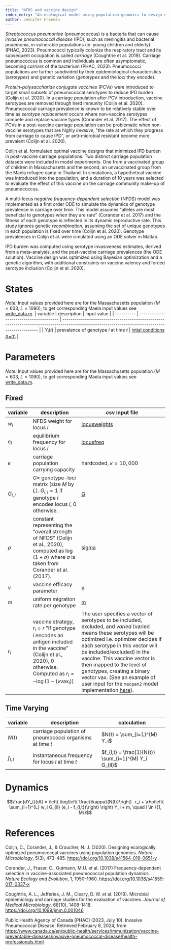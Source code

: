 ```yaml
---
title: "NFDS and vaccine design"
index_entry: "An ecological model using population genomics to design optimal vaccines as implemented in Colijn et al. (2020)"
author: Jennifer Freeman
---
```


<!-- population-->
*Streptococcus pneumoniae* (pneumococcus) is a bacteria that can cause *invasive pneumococcal disease* (IPD), such as meningitis and bacterial pnuemonia, in vulnerable populations (ie. young children and elderly) (PHAC, 2023). Pneumococci typically colonize the respiratory tract and its subsequent occupation is called *carriage* (Coughtrie et al. 2019). Carriage pneumococcus is common and individuals are often asymptomatic, becoming *carriers* of the bacterium (PHAC, 2023). Pneumococci populations are further subdivided by their epidemiological characteristics (*serotypes*) and genetic variation (*genotypes* and the *loci* they encode).

<!-- vaccine/motivation -->
*Protein–polysaccharide conjugate vaccines* (PCVs) were introduced to target small subsets of pneumococcal serotypes to reduce IPD burden (Colijn et al. 2020). In a carriage population after PCV introduction, vaccine serotypes are removed through herd immunity (Colijn et al. 2020). Pneumococcal carriage prevalence is known to be relatively stable over time as *serotype replacement* occurs where non-vaccine serotypes compete and replace vaccine types (Corander et al. 2017). The effect of PCVs in a post-vaccine carriage population can be problematic when non-vaccine serotypes that are highly *invasive*, "the rate at which they progress from carriage to cause IPD", or anti-microbial resistant become more prevalent (Colijn et al. 2020). 

<!-- the problem -->
Colijn et al. formulated optimal vaccine designs that minimized IPD burden in post-vaccine carriage populations. Two distinct carriage population datasets were included in model experiments. One from a vaccinated group of children in Massachusetts and the second, an unvaccinated group from the Maela refugee camp in Thailand. In simulations, a hypothetical vaccine was introduced into the population, and a duration of 10 years was selected to evaluate the effect of this vaccine on the carriage community make-up of pneumococcus.

<!-- the model -->
A multi-locus *negative frequency-dependent selection* (NFDS) model was implemented as a first order ODE to simulate the dynamics of genotype prevalence in carriage over time. This model assumes "alleles are most beneficial to genotypes when they are rare" (Corander et al. 2017) and the fitness of each genotype is  reflected in its dynamic reproductive rate. This study ignores genetic *recombination*, assuming the set of unique genotypes in each population is fixed over time (Colijn et al. 2020). Genotype prevalences in Colijn et al. were simulated using an ODE solver in Matlab.

<!-- the optimization -->
IPD burden was computed using serotype invasiveness estimates, derived from a meta-analysis, and the post-vaccine carriage prevalences (the ODE solution). Vaccine design was optimized using Bayesian optimization and a genetic algorithm, with additional constraints on vaccine valency and forced serotype inclusion (Colijn et al. 2020).


# States


*Note:* Input values provided here are for the Massachusetts population ($M=603$, $L=1090$), to get corresponding Maela input values see [write_data.m](https://github.com/canmod/macpan2/blob/b162156ca3d2787de90f5c080827ee9547b14fab/inst/starter_models/nfds/data/write_data.m).
| variable   | description                            | input value                                                                                                                                      |
| ---------- | -------------------------------------- | ------------------------------------------------------------------------------------------------------------------------------------------------ |
| $Y_{i}(t)$ | prevalence of genotype $i$ at time $t$ | [intial conditions (t=0)](https://github.com/canmod/macpan2/blob/b162156ca3d2787de90f5c080827ee9547b14fab/inst/starter_models/nfds/data/ics.csv) |



# Parameters

*Note:* Input values provided here are for the Massachusetts population ($M=603$, $L=1090$), to get corresponding Maela input values see [write_data.m](https://github.com/canmod/macpan2/blob/b162156ca3d2787de90f5c080827ee9547b14fab/inst/starter_models/nfds/data/write_data.m).

## Fixed


| variable  | description                                                                                                                                                               | csv input file                                                                                                                                                                                                                                                                                                                                                                                                                                                                                                                           |
| --------- | ------------------------------------------------------------------------------------------------------------------------------------------------------------------------- | ---------------------------------------------------------------------------------------------------------------------------------------------------------------------------------------------------------------------------------------------------------------------------------------------------------------------------------------------------------------------------------------------------------------------------------------------------------------------------------------------------------------------------------------- |
| $w_l$     | NFDS weight for locus $l$                                                                                                                                                 | [locusweights](https://github.com/canmod/macpan2/blob/b162156ca3d2787de90f5c080827ee9547b14fab/inst/starter_models/nfds/data/locusweights.csv)                                                                                                                                                                                                                                                                                                                                                                                           |
| $e_l$     | equilibrium frequency for locus $l$                                                                                                                                       | [locusfreq](https://github.com/canmod/macpan2/blob/b162156ca3d2787de90f5c080827ee9547b14fab/inst/starter_models/nfds/data/locusfreq.csv)                                                                                                                                                                                                                                                                                                                                                                                                 |
| $\kappa$  | carriage population carrying capacity                                                                                                                                     | hardcoded, $\kappa = 10,000$                                                                                                                                                                                                                                                                                                                                                                                                                                                                                                             |
| $G_{i,l}$ | $G=$ genotype-loci matrix (size $M$ by $L$). $G_{i,l}=1$ if genotype $i$ encodes locus $i$, 0 otherwise.                                                                  | [G](https://github.com/canmod/macpan2/blob/b162156ca3d2787de90f5c080827ee9547b14fab/inst/starter_models/nfds/data/G.csv)                                                                                                                                                                                                                                                                                                                                                                                                                 |
| $\rho$    | constant representing the "overall strength of NFDS" (Colijn et al., 2020), computed as $\log(1 + \sigma)$ where $\sigma$ is taken from Corander et al. (2017).           | [sigma](https://github.com/canmod/macpan2/blob/b162156ca3d2787de90f5c080827ee9547b14fab/inst/starter_models/nfds/data/sigma.csv)                                                                                                                                                                                                                                                                                                                                                                                                         |
| $v$       | vaccine efficacy parameter                                                                                                                                                | [v](https://github.com/canmod/macpan2/blob/b162156ca3d2787de90f5c080827ee9547b14fab/inst/starter_models/nfds/data/v.csv)                                                                                                                                                                                                                                                                                                                                                                                                                 |
| $m$       | uniform migration rate per genotype                                                                                                                                       | [m](https://github.com/canmod/macpan2/blob/b162156ca3d2787de90f5c080827ee9547b14fab/inst/starter_models/nfds/data/m.csv)                                                                                                                                                                                                                                                                                                                                                                                                                 |
| $r_i$     | vaccine strategy, $r_i=r$ "if genotype $i$ encodes an antigen included in the vaccine" (Colijn et al., 2020), 0 otherwise. Computed as $r_i = -\log(1- (v \text{vax}_i))$ | The user specifies a vector of serotypes to be included, excluded, and *varied* (varied means these serotypes will be optimized i.e. optimizer decides if each serotype in this vector will be included/excluded) in the vaccine. This vaccine vector is then mapped to the level of genotypes, creating a binary vector $\text{vax}$. (See an example of user input for the `macpan2` model implementation [here](https://github.com/canmod/macpan2/blob/7c76cfb2f6a2e329e7cc8af4d46229d37692185f/inst/starter_models/nfds/tmb.R#L78)). |



## Time Varying
| variable  | description                                              | calculation                                          |
| --------- | -------------------------------------------------------- | ---------------------------------------------------- |
| $N(t)$    | carriage population of pneumococci organisms at time $t$ | $N(t) = \sum_{i=1}^{M} Y_i$                          |
| $f_{l,t}$ | instantaneous frequency for locus $l$ at time $t$        | $f_{l,t} = \frac{1}{N(t)} \sum_{i=1}^{M} Y_i G_{il}$ |


# Dynamics 

$$\frac{dY_i}{dt} = \left( \log\left( \frac{\kappa}{N(t)}\right) -r_i + \rho\left( \sum_{l=1}^{L} w_l G_{il} (e_l - f_{l,t})\right) \right) Y_i + m, \quad i \in \{1, M\}$$

# References

Colijn, C., Corander, J., & Croucher, N. J. (2020). Designing ecologically optimized pneumococcal vaccines using population genomics. *Nature Microbiology*, 5(3), 473–485. https://doi.org/10.1038/s41564-019-0651-y

Corander, J., Fraser, C., Gutmann, M.U. et al. (2017) Frequency-dependent selection in vaccine-associated pneumococcal population dynamics. *Nature Ecology and Evolution*, 1, 1950–1960. https://doi.org/10.1038/s41559-017-0337-x

Coughtrie, A. L., Jefferies, J. M., Cleary, D. W. et al. (2019). Microbial epidemiology and carriage studies for the evaluation of vaccines. *Journal of Medical Microbiology*, 68(10), 1408-1418. https://doi.org/10.1099/jmm.0.001046

Public Health Agency of Canada [PHAC] (2023, July 10). Invasive Pneumococcal Disease. Retrieved February 8, 2024, from https://www.canada.ca/en/public-health/services/immunization/vaccine-preventable-diseases/invasive-pneumococcal-disease/health-professionals.html
